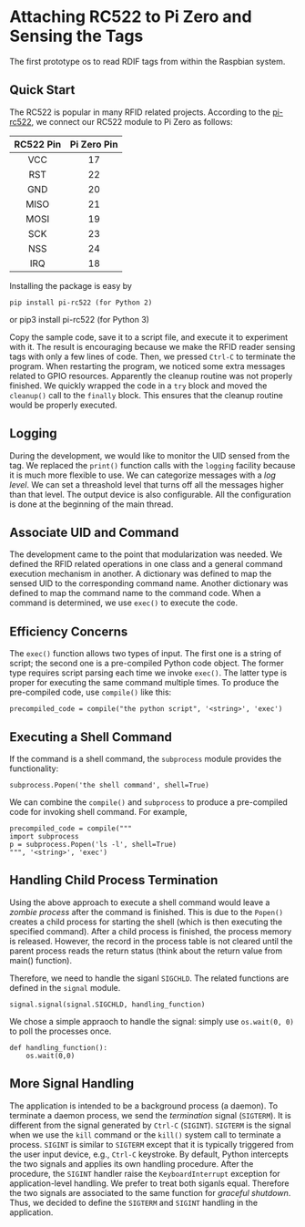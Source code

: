 Attaching RC522 to Pi Zero and Sensing the Tags
===============================================

The first prototype os to read RDIF tags from within the Raspbian system.

Quick Start
-----------

The RC522 is popular in many RFID related projects.
According to the [pi-rc522](https://github.com/ondryaso/pi-rc522), we connect our RC522 module to Pi Zero as follows:

RC522 Pin | Pi Zero Pin
:--------:|:----------:
 VCC      | 17
 RST      | 22
 GND      | 20
 MISO     | 21
 MOSI     | 19
 SCK      | 23
 NSS      | 24
 IRQ      | 18

Installing the package is easy by

    pip install pi-rc522 (for Python 2)

or
    pip3 install pi-rc522 (for Python 3)

Copy the sample code, save it to a script file, and execute it to experiment with it.
The result is encouraging because we make the RFID reader sensing tags with only a few lines of code.
Then, we pressed `Ctrl-C` to terminate the program.
When restarting the program, we noticed some extra messages related to GPIO resources.
Apparently the cleanup routine was not properly finished.
We quickly wrapped the code in a `try` block and moved the `cleanup()` call to the `finally` block.
This ensures that the cleanup routine would be properly executed.

Logging
-------

During the development, we would like to monitor the UID sensed from the tag.
We replaced the `print()` function calls with the `logging` facility because
it is much more flexible to use. We can categorize messages with a *log level*.
We can set a threashold level that turns off all the messages higher than that level.
The output device is also configurable. All the configuration is done at the beginning of the main thread.

Associate UID and Command
-------------------------

The development came to the point that modularization was needed.
We defined the RFID related operations in one class and a general command execution mechanism in another.
A dictionary was defined to map the sensed UID to the corresponding command name.
Another dictionary was defined to map the command name to the command code.
When a command is determined, we use `exec()` to execute the code.

Efficiency Concerns
-------------------

The `exec()` function allows two types of input. The first one is a string of script; the second one
is a pre-compiled Python code object.
The former type requires script parsing each time we invoke `exec()`.
The latter type is proper for executing the same command multiple times.
To produce the pre-compiled code, use `compile()` like this:

    precompiled_code = compile("the python script", '<string>', 'exec')


Executing a Shell Command
-------------------------

If the command is a shell command, the `subprocess` module provides the functionality:

    subprocess.Popen('the shell command', shell=True)

We can combine the `compile()` and `subprocess` to produce a pre-compiled code for invoking shell command.
For example,

    precompiled_code = compile("""
    import subprocess
    p = subprocess.Popen('ls -l', shell=True)
    """, '<string>', 'exec')


Handling Child Process Termination
----------------------------------

Using the above approach to execute a shell command would leave a *zombie process* after the command is finished.
This is due to the `Popen()` creates a child process for starting the shell (which is then executing the specified command).
After a child process is finished, the process memory is released.
However, the record in the process table is not cleared until the parent process reads the return status
(think about the return value from main() function).

Therefore, we need to handle the siganl `SIGCHLD`. The related functions are defined in the `signal` module.

    signal.signal(signal.SIGCHLD, handling_function)

We chose a simple appraoch to handle the signal: simply use `os.wait(0, 0)` to poll the processes once.

    def handling_function():
        os.wait(0,0)


More Signal Handling
--------------------

The application is intended to be a background process (a daemon).
To terminate a daemon process, we send the *termination* signal (`SIGTERM`).
It is different from the signal generated by `Ctrl-C` (`SIGINT`).
`SIGTERM` is the signal when we use the `kill` command or the `kill()` system call to terminate a process.
`SIGINT` is similar to `SIGTERM` except that it is typically triggered from the user input device, e.g., `Ctrl-C` keystroke.
By default, Python intercepts the two signals and applies its own handling procedure.
After the procedure, the `SIGINT` handler raise the `KeyboardInterrupt` exception for application-level handling.
We prefer to treat both siganls equal. Therefore the two signals are associated to the same function for *graceful shutdown*.
Thus, we decided to define the `SIGTERM` and `SIGINT` handling in the application.

